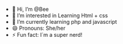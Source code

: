 - 👋 Hi, I’m @Bee
- 👀 I’m interested in Learning Html + css
- 🌱 I’m currently learning php and javascript
- 😄 Pronouns: She/her 
- ⚡ Fun fact: I´m a super nerd!

<img src="" alt="">
